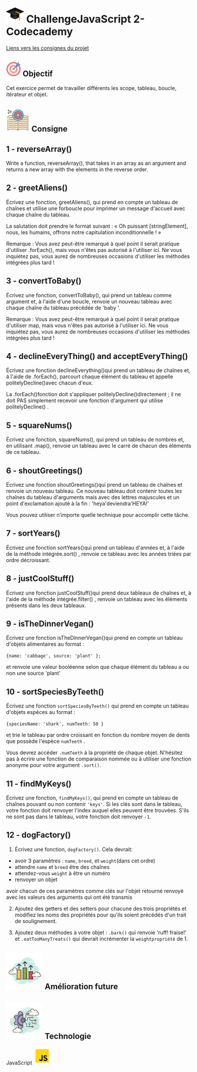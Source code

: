 
# ![logo chapeau diplôme](/ressource/diplomeCasquette.png) ChallengeJavaScript 2- Codecademy
[Liens vers les consignes du projet](https://www.codecademy.com/journeys/full-stack-engineer/paths/fscj-22-building-interactive-websites/tracks/fscp-22-javascript-syntax-part-ii-c8ddbace-1463-4797-ae12-503c7b0f9552/modules/wdcp-22-practice-javascript-syntax-arrays-loops-objects-iterators-1214fbf4-8717-4c43-9940-b6599d0f1fb7/lessons/intermediate-javascript-coding-challenge/exercises/introduction)


## ![Logo objectif](/ressource/objectif.png) Objectif 
Cet exercice permet de travailler différents les scope, tableau, boucle, itérateur et objet.


## ![Logo consigne](/ressource/instruction.png) Consigne
1 - reverseArray()
------
Write a function, reverseArray(), that takes in an array as an argument and returns a new array with the elements in the reverse order.

2 - greetAliens()
---
Écrivez une fonction, greetAliens(), qui prend en compte un tableau de chaînes et utilise une forboucle pour imprimer un message d'accueil avec chaque chaîne du tableau.

La salutation doit prendre le format suivant :
« Oh puissant [stringElement], nous, les humains, offrons notre capitulation inconditionnelle ! »

Remarque : Vous avez peut-être remarqué à quel point il serait pratique d'utiliser .forEach(), mais vous n'êtes pas autorisé à l'utiliser ici. Ne vous inquiétez pas, vous aurez de nombreuses occasions d'utiliser les méthodes intégrées plus tard !

3 - convertToBaby()
---
Écrivez une fonction, convertToBaby(), qui prend un tableau comme argument et, à l'aide d'une boucle, renvoie un nouveau tableau avec chaque chaîne du tableau précédée de 'baby '.

Remarque : Vous avez peut-être remarqué à quel point il serait pratique d'utiliser map, mais vous n'êtes pas autorisé à l'utiliser ici. Ne vous inquiétez pas, vous aurez de nombreuses occasions d'utiliser les méthodes intégrées plus tard !

4 - declineEveryThing() and acceptEveryThing()
---
Écrivez une fonction declineEverything()qui prend un tableau de chaînes et, à l'aide de .forEach(), parcourt chaque élément du tableau et appelle politelyDecline()avec chacun d'eux.

La .forEach()fonction doit s'appliquer politelyDecline()directement ; il ne doit PAS simplement recevoir une fonction d'argument qui utilise politelyDecline() .

5 - squareNums()
---
Écrivez une fonction, squareNums(), qui prend un tableau de nombres et, en utilisant .map(), renvoie un tableau avec le carré de chacun des éléments de ce tableau.

6 - shoutGreetings()
---
Écrivez une fonction shoutGreetings()qui prend un tableau de chaînes et renvoie un nouveau tableau. Ce nouveau tableau doit contenir toutes les chaînes du tableau d'arguments mais avec des lettres majuscules et un point d'exclamation ajouté à la fin : 'heya'deviendra'HEYA!'

Vous pouvez utiliser n’importe quelle technique pour accomplir cette tâche.

7 - sortYears()
---
Écrivez une fonction sortYears()qui prend un tableau d'années et, à l'aide de la méthode intégrée.sort() , renvoie ce tableau avec les années triées par ordre décroissant.

8 - justCoolStuff()
---
Écrivez une fonction justCoolStuff()qui prend deux tableaux de chaînes et, à l'aide de la méthode intégrée.filter() , renvoie un tableau avec les éléments présents dans les deux tableaux.

9 - isTheDinnerVegan()
---
Écrivez une fonction isTheDinnerVegan()qui prend en compte un tableau d'objets alimentaires au format :

`{name: 'cabbage', source: 'plant' };`

et renvoie une valeur booléenne selon que chaque élément du tableau a ou non une source 'plant'

10 - sortSpeciesByTeeth()
---
Écrivez une fonction `sortSpeciesByTeeth()` qui prend en compte un tableau d'objets espèces au format :

`{speciesName: 'shark', numTeeth: 50 }`

et trie le tableau par ordre croissant en fonction du nombre moyen de dents que possède l'espèce `numTeeth` .

Vous devrez accéder `.numTeeth` à la propriété de chaque objet. N'hésitez pas à écrire une fonction de comparaison nommée ou à utiliser une fonction anonyme pour votre argument `.sort()`.

11 - findMyKeys()
---
Écrivez une fonction, `findMyKeys()`, qui prend en compte un tableau de chaînes pouvant ou non contenir `'keys'`. Si les clés sont dans le tableau, votre fonction doit renvoyer l'index auquel elles peuvent être trouvées. S'ils ne sont pas dans le tableau, votre fonction doit renvoyer `-1`.

12 - dogFactory()
---
1. Écrivez une fonction, `dogFactory()`. Cela devrait:

- avoir 3 paramètres : `name`, `breed`, et `weight`(dans cet ordre)
- attendre `name` et `breed` être des chaînes
- attendez-vous `weight` à être un numéro
- renvoyer un objet

avoir chacun de ces paramètres comme clés sur l'objet retourné renvoyé avec les valeurs des arguments qui ont été transmis

2. Ajoutez des getters et des setters pour chacune des trois propriétés et modifiez les noms des propriétés pour qu'ils soient précédés d'un trait de soulignement.

3. Ajoutez deux méthodes à votre objet : `.bark()` qui renvoie 'ruff! fraise!' et `.eatTooManyTreats()` qui devrait incrémenter la `weightpropriété` de 1.

## ![Amelioration Logo](/ressource/ameliorationLogo.png) Amélioration future


## ![Logo Technologie](/ressource/technologie.png) Technologie
JavaScript ![Logo JavaScript](/ressource/javascript.png)